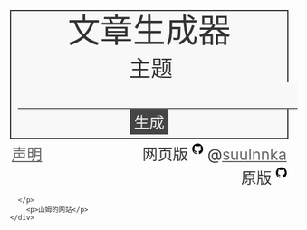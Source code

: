 <html>
  <head>
    <title>狗屁不通文章生成器</title>
    <meta http-equiv="content-type" content="txt/html; charset=utf-8" />
    <meta name="viewport" content="width=device-width, initial-scale=1.0, maximum-scale=1.0, user-scalable=0">
    <link rel="icon" href="data:image/ico;base64,aWNv">
    <script src="https://hm.baidu.com/hm.js?058d1e446dd338b69f2e385ba2f930f2"></script>
    <script async src="https://www.googletagmanager.com/gtag/js?id=G-BM8WXEWW3P"></script>
  </head>
  <body>
    <div id="主体">
      <div id="标题">文章生成器</div>
      <div id="主题">
        <span>主题</span>
        <input></input>
        <button onclick="生成文章()">生成</button>
      </div>
      <div id="文章"></div>
    </div>
    <div id="声明">
      <p id="声明文字">请勿将生成的文章用于正规用途</p>
      <p><a class="链接" href="声明.txt">声明</a></p>
    </div>
    <div id="页脚">
      <p>
        网页版
        <a class="链接" href="https://github.com/suulnnka/BullshitGenerator"><svg class="图标" viewBox="0 0 16 16" version="1.1" aria-hidden="true"><path fill-rule="evenodd" d="M8 0C3.58 0 0 3.58 0 8c0 3.54 2.29 6.53 5.47 7.59.4.07.55-.17.55-.38 0-.19-.01-.82-.01-1.49-2.01.37-2.53-.49-2.69-.94-.09-.23-.48-.94-.82-1.13-.28-.15-.68-.52-.01-.53.63-.01 1.08.58 1.23.82.72 1.21 1.87.87 2.33.66.07-.52.28-.87.51-1.07-1.78-.2-3.64-.89-3.64-3.95 0-.87.31-1.59.82-2.15-.08-.2-.36-1.02.08-2.12 0 0 .67-.21 2.2.82.64-.18 1.32-.27 2-.27.68 0 1.36.09 2 .27 1.53-1.04 2.2-.82 2.2-.82.44 1.1.16 1.92.08 2.12.51.56.82 1.27.82 2.15 0 3.07-1.87 3.75-3.65 3.95.29.25.54.73.54 1.48 0 1.07-.01 1.93-.01 2.2 0 .21.15.46.55.38A8.013 8.013 0 0016 8c0-4.42-3.58-8-8-8z"></path></svg></a>
        @<a class="链接" href="https://www.zhihu.com/people/su-lan-qia">suulnnka</a>
       </p>
      <p>
        原版
        <a class="链接" href="https://github.com/menzi11/BullshitGenerator"><svg class="图标" viewBox="0 0 16 16" version="1.1" aria-hidden="true"><path fill-rule="evenodd" d="M8 0C3.58 0 0 3.58 0 8c0 3.54 2.29 6.53 5.47 7.59.4.07.55-.17.55-.38 0-.19-.01-.82-.01-1.49-2.01.37-2.53-.49-2.69-.94-.09-.23-.48-.94-.82-1.13-.28-.15-.68-.52-.01-.53.63-.01 1.08.58 1.23.82.72 1.21 1.87.87 2.33.66.07-.52.28-.87.51-1.07-1.78-.2-3.64-.89-3.64-3.95 0-.87.31-1.59.82-2.15-.08-.2-.36-1.02.08-2.12 0 0 .67-.21 2.2.82.64-.18 1.32-.27 2-.27.68 0 1.36.09 2 .27 1.53-1.04 2.2-.82 2.2-.82.44 1.1.16 1.92.08 2.12.51.56.82 1.27.82 2.15 0 3.07-1.87 3.75-3.65 3.95.29.25.54.73.54 1.48 0 1.07-.01 1.93-.01 2.2 0 .21.15.46.55.38A8.013 8.013 0 0016 8c0-4.42-3.58-8-8-8z"></path></svg></a>
        
      </p>
        <p>山姆的网站</p>
    </div>
  </body>
</html>

<script>
let _hmt = window._hmt || [];
window.dataLayer = window.dataLayer || [];
function gtag(){dataLayer.push(arguments);}
gtag('js', new Date());
gtag('config', 'G-BM8WXEWW3P');

function track(eventName, title, seed) {
    gtag('event', eventName, {'event_label': title,'seed': seed,'title_seed':title+'_'+seed});
    _hmt.push(['_trackEvent', eventName, 'title', title]);
    _hmt.push(['_trackEvent', eventName, 'title_seed', title+'_'+seed]);
}

window.$ = function (selector) {
    return document.querySelector(selector);
}

function 获取网址参数(参数) {
    return new URL(window.location.href).searchParams.get(参数)
}

let 论述 = [
    '现在，解决主题的问题，是非常非常重要的。 所以， ',
    '我们不得不面对一个非常尴尬的事实，那就是， ',
    '主题的发生，到底需要如何做到，不主题的发生，又会如何产生。 ',
    '而这些并不是完全重要，更加重要的问题是， ',
    '主题，到底应该如何实现。 ',
    '带着这些问题，我们来审视一下主题。 ',
    '所谓主题，关键是主题需要如何写。 ',
    '我们一般认为，抓住了问题的关键，其他一切则会迎刃而解。 ',
    '问题的关键究竟为何？ ',
    '主题因何而发生？ ',
    '每个人都不得不面对这些问题。 在面对这种问题时， ',
    '一般来讲，我们都必须务必慎重的考虑考虑。 ',
    '要想清楚，主题，到底是一种怎么样的存在。 ',
    '了解清楚主题到底是一种怎么样的存在，是解决一切问题的关键。 ',
    '就我个人来说，主题对我的意义，不能不说非常重大。 ',
    '本人也是经过了深思熟虑，在每个日日夜夜思考这个问题。 ',
    '主题，发生了会如何，不发生又会如何。 ',
    '在这种困难的抉择下，本人思来想去，寝食难安。 ',
    '生活中，若主题出现了，我们就不得不考虑它出现了的事实。 ',
    '这种事实对本人来说意义重大，相信对这个世界也是有一定意义的。 ',
    '我们都知道，只要有意义，那么就必须慎重考虑。 ',
    '既然如此， ',
    '那么， ',
    '我认为， ',
    '一般来说， ',
    '总结的来说， ',
    '既然如何， ',
    '经过上述讨论， ',
    '这样看来， ',
    '从这个角度来看， ',
    '可是，即使是这样，主题的出现仍然代表了一定的意义。 ',
    '对我个人而言，主题不仅仅是一个重大的事件，还可能会改变我的人生。 '
]

let 名人名言 = [
    '伏尔泰曾经说过，不经巨大的困难，不会有伟大的事业。这不禁令我深思',
    '富勒曾经说过，苦难磨炼一些人，也毁灭另一些人。这不禁令我深思',
    '文森特·皮尔曾经说过，改变你的想法，你就改变了自己的世界。这不禁令我深思',
    '拿破仑·希尔曾经说过，不要等待，时机永远不会恰到好处。这不禁令我深思',
    '塞涅卡曾经说过，生命如同寓言，其价值不在与长短，而在与内容。这不禁令我深思',
    '奥普拉·温弗瑞曾经说过，你相信什么，你就成为什么样的人。这不禁令我深思',
    '吕凯特曾经说过，生命不可能有两次，但许多人连一次也不善于度过。这不禁令我深思',
    '莎士比亚曾经说过，人的一生是短的，但如果卑劣地过这一生，就太长了。这不禁令我深思',
    '笛卡儿曾经说过，我的努力求学没有得到别的好处，只不过是愈来愈发觉自己的无知。这不禁令我深思',
    '左拉曾经说过，生活的道路一旦选定，就要勇敢地走到底，决不回头。这不禁令我深思',
    '米歇潘曾经说过，生命是一条艰险的峡谷，只有勇敢的人才能通过。这不禁令我深思',
    '吉姆·罗恩曾经说过，要么你主宰生活，要么你被生活主宰。这不禁令我深思',
    '日本谚语曾经说过，不幸可能成为通向幸福的桥梁。这不禁令我深思',
    '海贝尔曾经说过，人生就是学校。在那里，与其说好的教师是幸福，不如说好的教师是不幸。这不禁令我深思',
    '杰纳勒尔·乔治·S·巴顿曾经说过，接受挑战，就可以享受胜利的喜悦。这不禁令我深思',
    '德谟克利特曾经说过，节制使快乐增加并使享受加强。这不禁令我深思',
    '裴斯泰洛齐曾经说过，今天应做的事没有做，明天再早也是耽误了。这不禁令我深思',
    '歌德曾经说过，决定一个人的一生，以及整个命运的，只是一瞬之间。这不禁令我深思',
    '卡耐基曾经说过，一个不注意小事情的人，永远不会成就大事业。这不禁令我深思',
    '卢梭曾经说过，浪费时间是一桩大罪过。这不禁令我深思',
    '康德曾经说过，既然我已经踏上这条道路，那么，任何东西都不应妨碍我沿着这条路走下去。这不禁令我深思',
    '克劳斯·莫瑟爵士曾经说过，教育需要花费钱，而无知也是一样。这不禁令我深思',
    '伏尔泰曾经说过，坚持意志伟大的事业需要始终不渝的精神。这不禁令我深思',
    '亚伯拉罕·林肯曾经说过，你活了多少岁不算什么，重要的是你是如何度过这些岁月的。这不禁令我深思',
    '韩非曾经说过，内外相应，言行相称。这不禁令我深思',
    '富兰克林曾经说过，你热爱生命吗？那么别浪费时间，因为时间是组成生命的材料。这不禁令我深思',
    '马尔顿曾经说过，坚强的信心，能使平凡的人做出惊人的事业。这不禁令我深思',
    '笛卡儿曾经说过，读一切好书，就是和许多高尚的人谈话。这不禁令我深思',
    '塞涅卡曾经说过，真正的人生，只有在经过艰难卓绝的斗争之后才能实现。这不禁令我深思',
    '易卜生曾经说过，伟大的事业，需要决心，能力，组织和责任感。这不禁令我深思',
    '歌德曾经说过，没有人事先了解自己到底有多大的力量，直到他试过以后才知道。这不禁令我深思',
    '达尔文曾经说过，敢于浪费哪怕一个钟头时间的人，说明他还不懂得珍惜生命的全部价值。这不禁令我深思',
    '佚名曾经说过，感激每一个新的挑战，因为它会锻造你的意志和品格。这不禁令我深思',
    '奥斯特洛夫斯基曾经说过，共同的事业，共同的斗争，可以使人们产生忍受一切的力量。　这不禁令我深思',
    '苏轼曾经说过，古之立大事者，不惟有超世之才，亦必有坚忍不拔之志。这不禁令我深思',
    '王阳明曾经说过，故立志者，为学之心也；为学者，立志之事也。这不禁令我深思',
    '歌德曾经说过，读一本好书，就如同和一个高尚的人在交谈。这不禁令我深思',
    '乌申斯基曾经说过，学习是劳动，是充满思想的劳动。这不禁令我深思',
    '别林斯基曾经说过，好的书籍是最贵重的珍宝。这不禁令我深思',
    '富兰克林曾经说过，读书是易事，思索是难事，但两者缺一，便全无用处。这不禁令我深思',
    '鲁巴金曾经说过，读书是在别人思想的帮助下，建立起自己的思想。这不禁令我深思',
    '培根曾经说过，合理安排时间，就等于节约时间。这不禁令我深思',
    '屠格涅夫曾经说过，你想成为幸福的人吗？但愿你首先学会吃得起苦。这不禁令我深思',
    '莎士比亚曾经说过，抛弃时间的人，时间也抛弃他。这不禁令我深思',
    '叔本华曾经说过，普通人只想到如何度过时间，有才能的人设法利用时间。这不禁令我深思',
    '博曾经说过，一次失败，只是证明我们成功的决心还够坚强。 维这不禁令我深思',
    '拉罗什夫科曾经说过，取得成就时坚持不懈，要比遭到失败时顽强不屈更重要。这不禁令我深思',
    '莎士比亚曾经说过，人的一生是短的，但如果卑劣地过这一生，就太长了。这不禁令我深思',
    '俾斯麦曾经说过，失败是坚忍的最后考验。这不禁令我深思',
    '池田大作曾经说过，不要回避苦恼和困难，挺起身来向它挑战，进而克服它。这不禁令我深思',
    '莎士比亚曾经说过，那脑袋里的智慧，就像打火石里的火花一样，不去打它是不肯出来的。这不禁令我深思',
    '希腊曾经说过，最困难的事情就是认识自己。这不禁令我深思',
    '黑塞曾经说过，有勇气承担命运这才是英雄好汉。这不禁令我深思',
    '非洲曾经说过，最灵繁的人也看不见自己的背脊。这不禁令我深思',
    '培根曾经说过，阅读使人充实，会谈使人敏捷，写作使人精确。这不禁令我深思',
    '斯宾诺莎曾经说过，最大的骄傲于最大的自卑都表示心灵的最软弱无力。这不禁令我深思',
    '西班牙曾经说过，自知之明是最难得的知识。这不禁令我深思',
    '塞内加曾经说过，勇气通往天堂，怯懦通往地狱。这不禁令我深思',
    '赫尔普斯曾经说过，有时候读书是一种巧妙地避开思考的方法。这不禁令我深思',
    '笛卡儿曾经说过，阅读一切好书如同和过去最杰出的人谈话。这不禁令我深思',
    '邓拓曾经说过，越是没有本领的就越加自命不凡。这不禁令我深思',
    '爱尔兰曾经说过，越是无能的人，越喜欢挑剔别人的错儿。这不禁令我深思',
    '老子曾经说过，知人者智，自知者明。胜人者有力，自胜者强。这不禁令我深思',
    '歌德曾经说过，意志坚强的人能把世界放在手中像泥块一样任意揉捏。这不禁令我深思',
    '迈克尔·F·斯特利曾经说过，最具挑战性的挑战莫过于提升自我。这不禁令我深思',
    '爱迪生曾经说过，失败也是我需要的，它和成功对我一样有价值。这不禁令我深思',
    '罗素·贝克曾经说过，一个人即使已登上顶峰，也仍要自强不息。这不禁令我深思',
    '马云曾经说过，最大的挑战和突破在于用人，而用人最大的突破在于信任人。这不禁令我深思',
    '雷锋曾经说过，自己活着，就是为了使别人过得更美好。这不禁令我深思',
    '布尔沃曾经说过，要掌握书，莫被书掌握；要为生而读，莫为读而生。这不禁令我深思',
    '培根曾经说过，要知道对好事的称颂过于夸大，也会招来人们的反感轻蔑和嫉妒。这不禁令我深思',
    '莫扎特曾经说过，谁和我一样用功，谁就会和我一样成功。这不禁令我深思',
    '马克思曾经说过，一切节省，归根到底都归结为时间的节省。这不禁令我深思',
    '莎士比亚曾经说过，意志命运往往背道而驰，决心到最后会全部推倒。这不禁令我深思',
    '卡莱尔曾经说过，过去一切时代的精华尽在书中。这不禁令我深思',
    '培根曾经说过，深窥自己的心，而后发觉一切的奇迹在你自己。这不禁令我深思',
    '罗曼·罗兰曾经说过，只有把抱怨环境的心情，化为上进的力量，才是成功的保证。这不禁令我深思',
    '孔子曾经说过，知之者不如好之者，好之者不如乐之者。这不禁令我深思',
    '达·芬奇曾经说过，大胆和坚定的决心能够抵得上武器的精良。这不禁令我深思',
    '叔本华曾经说过，意志是一个强壮的盲人，倚靠在明眼的跛子肩上。这不禁令我深思',
    '黑格尔曾经说过，只有永远躺在泥坑里的人，才不会再掉进坑里。这不禁令我深思',
    '普列姆昌德曾经说过，希望的灯一旦熄灭，生活刹那间变成了一片黑暗。这不禁令我深思',
    '维龙曾经说过，要成功不需要什么特别的才能，只要把你能做的小事做得好就行了。这不禁令我深思',
    '郭沫若曾经说过，形成天才的决定因素应该是勤奋。这不禁令我深思',
    '洛克曾经说过，学到很多东西的诀窍，就是一下子不要学很多。这不禁令我深思',
    '西班牙曾经说过，自己的鞋子，自己知道紧在哪里。这不禁令我深思',
    '拉罗什福科曾经说过，我们唯一不会改正的缺点是软弱。这不禁令我深思',
    '亚伯拉罕·林肯曾经说过，我这个人走得很慢，但是我从不后退。这不禁令我深思',
    '美华纳曾经说过，勿问成功的秘诀为何，且尽全力做你应该做的事吧。这不禁令我深思',
    '俾斯麦曾经说过，对于不屈不挠的人来说，没有失败这回事。这不禁令我深思',
    '阿卜·日·法拉兹曾经说过，学问是异常珍贵的东西，从任何源泉吸收都不可耻。这不禁令我深思',
    '白哲特曾经说过，坚强的信念能赢得强者的心，并使他们变得更坚强。 这不禁令我深思',
    '查尔斯·史考伯曾经说过，一个人几乎可以在任何他怀有无限热忱的事情上成功。 这不禁令我深思',
    '贝多芬曾经说过，卓越的人一大优点是：在不利与艰难的遭遇里百折不饶。这不禁令我深思',
    '莎士比亚曾经说过，本来无望的事，大胆尝试，往往能成功。这不禁令我深思',
    '卡耐基曾经说过，我们若已接受最坏的，就再没有什么损失。这不禁令我深思',
    '德国曾经说过，只有在人群中间，才能认识自己。这不禁令我深思',
    '史美尔斯曾经说过，书籍把我们引入最美好的社会，使我们认识各个时代的伟大智者。这不禁令我深思',
    '冯学峰曾经说过，当一个人用工作去迎接光明，光明很快就会来照耀着他。这不禁令我深思',
    '吉格·金克拉曾经说过，如果你能做梦，你就能实现它。这不禁令我深思',
]

let 后面垫话 = [
    '这不禁令我深思。 ',
    '带着这句话，我们还要更加慎重的审视这个问题： ',
    '这启发了我， ',
    '我希望诸位也能好好地体会这句话。 ',
    '这句话语虽然很短，但令我浮想联翩。 ',
    '这似乎解答了我的疑惑。 ',
]

let 前面垫话 = [
    '曾经说过',
    '在不经意间这样说过',
    '曾经提到过',
    '说过一句富有哲理的话'
]

let 初始主题 = [
    '一天掉多少根头发',
    '中午吃什么',
    '学生会退会',
    '好好学习',
    '生活的意义',
    '科学和人文谁更有意义'
]

let 下取整 = Math.floor;

let 同余乘数 = 214013;
let 同余加数 = 2531011;
let 同余模 = Math.pow(2,32);

let 随机种子 = 获取网址参数('随机种子') || 下取整( 随便取一个数(0, 同余模, Math.random) );

let 主题 = 获取网址参数('主题') || 随便取一句(初始主题)

$('input').value = 主题;

// LCG https://en.wikipedia.org/wiki/Linear_congruential_generator
function 同余发生器() {
    随机种子 = ( 随机种子 * 同余乘数 + 同余加数 ) % 同余模;
    return 随机种子 / 同余模;
};

function 随便取一句(列表){
    let 坐标 = 下取整( 同余发生器() * 列表.length );
    return 列表[坐标];
}

function 随便取一个数(最小值 = 0,最大值 = 100,随机数函数 = 同余发生器){
    let 数字 = 随机数函数() * ( 最大值 - 最小值 ) + 最小值;
    return 数字;
}

function 来点名人名言(){
    let 名言 = 随便取一句(名人名言)
    名言 = 名言.replace('曾经说过', 随便取一句(前面垫话) )
    名言 = 名言.replace('这不禁令我深思', 随便取一句(后面垫话) )
    return 名言
}

function 来点论述(){
    let 句子 = 随便取一句(论述);
    句子 = 句子.replace(RegExp('主题', 'g'),主题);
    return 句子;
}

function 增加段落(段落){
    if(段落[段落.length-1] === ' '){
        段落 = 段落.slice(0,-2)
    }
    return '　　' + 段落 + '。 '
}

function 生成文章(){
    主题 = $('input').value
    history.pushState({url: window.location.href}, null ,'?主题=' + 主题 + '&随机种子=' + 随机种子);
    track('generator', 主题, 随机种子);
    let 文章 = []
    let 段落 = '';
    let 文章长度 = 0;
    while( 文章长度 < 12000 ){
        let 随机数 = 随便取一个数();
        if(随机数 < 5 && 段落.length > 200){
            段落 = 增加段落(段落);
            文章.push(段落);
            段落 = '';
        }else if(随机数 < 20){
            let 句子 = 来点名人名言();
            文章长度 = 文章长度 + 句子.length;
            段落 = 段落 + 句子;
        }else{
            let 句子 = 来点论述();
            文章长度 = 文章长度 + 句子.length;
            段落 = 段落 + 句子;
        }
    }
    段落 = 增加段落(段落);
    文章.push(段落);

    let 排版 = '<div>' + 文章.join('</div><div>') + '</div>';
    $('#文章').innerHTML = 排版;
    $('#声明文字').style.display = 'block'
}

if (获取网址参数('主题')) {
    生成文章();
    track('shared', 主题, 随机种子);
}

</script>
<style>
  @media screen and (max-width: 1024px) {
    html{
      font-size: 2vw;
      color: #333333;
    }
    body{
      margin: 0;
    }
    #主体{
      border: 2px solid #333333;
      margin: 6px;
      padding: 6px;
      background: #f8f8f8;
    }
    #标题{
      font-size: 3rem;
      line-height: 3rem;
      text-align: center;
    }
    #主题{
      text-align: center;
      margin-top: 6px;
      font-size: 0px;
    }
    #主题 span{
      font-size: 2rem;
      vertical-align: baseline;
      margin-left: 6px;
    }
    #主题 input{
      border: none;
      border-bottom: #666666 2px solid;
      padding: 1px 0 0 0;
      margin: 0px 6px 0 6px;
      vertical-align: baseline;
      font-size: 2rem;
      background: #f8f8f8;
      color: #333333;
      text-align: center;
      min-width: 20%;
    }
    #主题 button{
      border: 0;
      padding: 3px 7px 3px 7px;
      margin: 0;
      vertical-align: top;
      font-size: 1.4rem;
      background: #454545;
      color: #efefef;
    }
    #文章 div{
      margin-top: 6px;
      font-size: 2rem;
      text-align: justify;
    }
    #声明{
      float: left;
      margin: 0 0 0 6px;
    }
    #声明 p{
      margin: 0 0 3px 3px;
      font-size: 1.4rem;
    }
    #声明文字{
      display: none;
    }
    #页脚{
      margin: 6px;
    }
    #页脚 p{
      margin: 3px;
      font-size: 1.4rem;
      text-align: right;
    }
    .链接{
      color: #666666;
    }
    .图标{
      height: 1rem;
      width: 1rem;
      vertical-align: top;
      margin-top: 2px;
    }
  }

  @media screen and (min-width: 1024px) {
    html{
      font-size: 1.3vw;
      color: #333333;
    }
    body{
      margin: 0;
    }
    #主体{
      border: 2px solid #333333;
      margin: 20px;
      padding: 20px;
      background: #f8f8f8;
    }
    #标题{
      font-size: 1.9rem;
      line-height: 1.9rem;
      text-align: center;
    }
    #主题{
      text-align: center;
      margin-top: 20px;
      font-size: 0px;
    }
    #主题 span{
      font-size: 1rem;
      vertical-align: baseline;
      margin-left: 20px;
    }
    #主题 input{
      border: none;
      border-bottom: #666666 2px solid;
      padding: 1px 0 0 0;
      margin: 0px 20px 0 20px;
      vertical-align: baseline;
      font-size: 1rem;
      background: #f8f8f8;
      color: #333333;
      text-align: center;
      min-width: 20%;
    }
    #主题 button{
      border: 0;
      padding: 5px 15px 5px 15px;
      margin: 0;
      vertical-align: top;
      font-size: 0.75rem;
      background: #454545;
      color: #efefef;
    }
    #文章 div{
      margin-top: 20px;
      text-align: justify;
    }
    #声明{
      float: left;
      margin: 0 0 0 20px;
    }
    #声明 p{
      margin: 0 0 5px 5px;
      font-size: 0.75rem;
    }
    #声明文字{
      display: none;
    }
    #页脚{
      margin: 20px;
    }
    #页脚 p{
      margin: 5px;
      font-size: 0.75rem;
      text-align: right;
    }
    .链接{
      color: #666666;
    }
    #页脚 span{
      padding: 2px 0 0 0;
      vertical-align: baseline;
    }
    .图标{
      height: 0.7rem;
      width: 0.7rem;
      vertical-align: top;
      margin-top: 4px;
    }
  }

</style>


